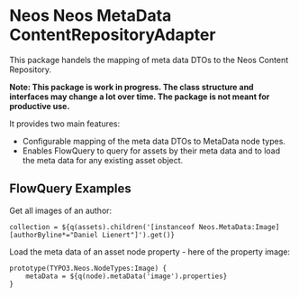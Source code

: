 # Neos Neos MetaData ContentRepositoryAdapter

This package handels the mapping of meta data DTOs to the Neos Content Repository.

**Note: This package is work in progress. The class structure and interfaces may change a lot over time. The package is not meant for productive use.**

It provides two main features:

* Configurable mapping of the meta data DTOs to MetaData node types.
* Enables FlowQuery to query for assets by their meta data and to load the meta data for any existing asset object.

## FlowQuery Examples
Get all images of an author:

	collection = ${q(assets).children('[instanceof Neos.MetaData:Image][authorByline*="Daniel Lienert"]').get()}
	
Load the meta data of an asset node property - here of the property image:

	prototype(TYPO3.Neos.NodeTypes:Image) {
		metaData = ${q(node).metaData('image').properties}
	}
